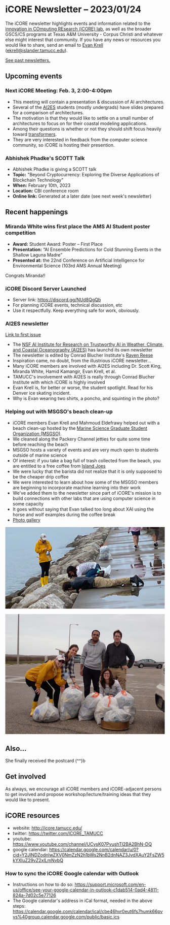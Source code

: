 # iCORE Newsletter – 2023/01/24

The iCORE newsletter highlights events and information related to the [innovation in COmputing REsearch (iCORE) lab](https://icore.tamucc.edu/),
as well as the broader GSCS/CS programs at Texas A&M University - Corpus Christi and whatever else might interest that community.
If you have any news or resources you would like to share, send an email to [Evan Krell](https://scholar.google.com/citations?user=jLuwYGAAAAAJ&hl=en) (ekrell@islander.tamucc.edu).

[See past newsletters.](https://github.com/ekrell/icore_website/tree/main/news)

## Upcoming events

### Next iCORE Meeting: Feb. 3, 2:00-4:00pm

- This meeting will contain a presentation & discussion of AI architectures.
- Several of the [AI2ES](https://www.ai2es.org/) students (mostly undergrads) have slides prepared for a comparison of architectures.
- The motivation is that they would like to settle on a small number of architectures to focus on for their coastal modeling applications.
- Among their questions is whether or not they should shift focus heavily toward [transformers](https://en.wikipedia.org/wiki/Transformer_(machine_learning_model)).
- They are very interested in feedback from the computer science community, so iCORE is hosting their presention.

### Abhishek Phadke's SCOTT Talk

- Abhishek Phadke is giving a SCOTT talk
- **Topic:** "Beyond Cryptocurrency: Exploring the Diverse Applications of Blockchain Technology" 
- **When:** February 10th, 2023 
- **Location:** CBI conference room
- **Online link:** Generated at a later date (see next week's newsletter)

## Recent happenings

### Miranda White wins **first place** the AMS AI Student poster competition

- **Award:** Student Award: Poster – First Place
- **Presentation:** “AI Ensemble Predictions for Cold Stunning Events in the Shallow Laguna Madre” 
- **Presented at:** the 22nd Conference on Artificial Intelligence for Environmental Science (103rd AMS Annual Meeting)

Congrats Miranda!!

### iCORE Discord Server Launched

- Server link: https://discord.gg/NUd8QgQb
- For planning iCORE events, technical discussion, etc
- Use it respectfully. Keep everything safe for work, obviously.

### AI2ES newsletter

[Link to first issue](https://www.ai2es.org/wp-content/uploads/2023/01/AI2ES-Newsletter-January-2023.pdf)

- The [NSF AI Institute for Research on Trustworthy AI in Weather, Climate, and Coastal Oceanography (AI2ES)](https://www.ai2es.org/) has launchd its own newsletter
- The newsletter is edited by Conrad Blucher Institute's [Raven Reese](https://www.linkedin.com/in/raven-reese-9b03751aa/)
- Inspiration came, no doubt, from the illustrious iCORE newsletter... 
- Many iCORE members are involved with AI2ES including Dr. Scott King, Miranda White, Hamid Kamangir, Evan Krell, et al. 
- TAMUCC's involvement with AI2ES is really through Conrad Blucher Institute with which iCORE is highly involved
- Evan Krell is, for better or worse, the student spotlight. Read for his Denver ice skating incident.
- Why is Evan wearing two shirts, a poncho, and squinting in the photo?

### Helping out with MSGSO's beach clean-up

- iCORE members Evan Krell and Mahmoud Eldefrawy helped out with a beach clean-up hosted by the [Marine Science Graduate Student Organization (MSGSO)](https://tamucc.campuslabs.com/engage/organization/msgso).
- We cleaned along the Packery Channel jetties for quite some time before reaching the beach
- MSGSO hosts a variety of events and are very much open to students outside of marine science
- Of interest: if you take a bag full of trash collected from the beach, you are entitled to a free coffee from [Island Joes](http://www.islandjoescc.com/)
- We were lucky that the barista did not realize that it is only supposed to be the cheaper drip coffee
- We were interested to learn about how some of the MSGSO members are beginning to incorporate machine learning into their work
- We've added them to the newsletter since part of iCORE's mission is to build connections with other labs that are using computer science in some capacity
- It goes without saying that Evan talked too long about XAI using the horse and wolf examples during the coffee break
- [Photo gallery](https://photos.app.goo.gl/As1LdjyZhgzWLzYv5)

![MSGSO, cleaning the jetties](../img/msgso.jpeg)

![MSGSO, posing with full bags](../img/msgso2.JPG)


## Also...

She finally received the postcard (^^)b

## Get involved

As always, we encourage all iCORE members and iCORE-adjacent persons to get involved and propose workshop/lecture/training ideas that they would like to present.

## iCORE resources

- website: http://icore.tamucc.edu/
- twitter: https://twitter.com/ICORE_TAMUCC
- youtube: https://www.youtube.com/channel/UCvsK07PvushTI2BA2BhN-DQ
- google calendar: https://calendar.google.com/calendar/u/0?cid=Y2JlNDZodnIwZXV0NmZzN2h1bWs2NnB2dnNAZ3JvdXAuY2FsZW5kYXIuZ29vZ2xlLmNvbQ

### How to sync the iCORE Google calendar with Outlook

- Instructions on how to do so: https://support.microsoft.com/en-us/office/see-your-google-calendar-in-outlook-c1dab514-0ad4-4811-824a-7d02c5e77126
- The Google calendar's address in iCal format, needed in the above steps: https://calendar.google.com/calendar/ical/cbe46hvr0eut6fs7humk66pvvs%40group.calendar.google.com/public/basic.ics

